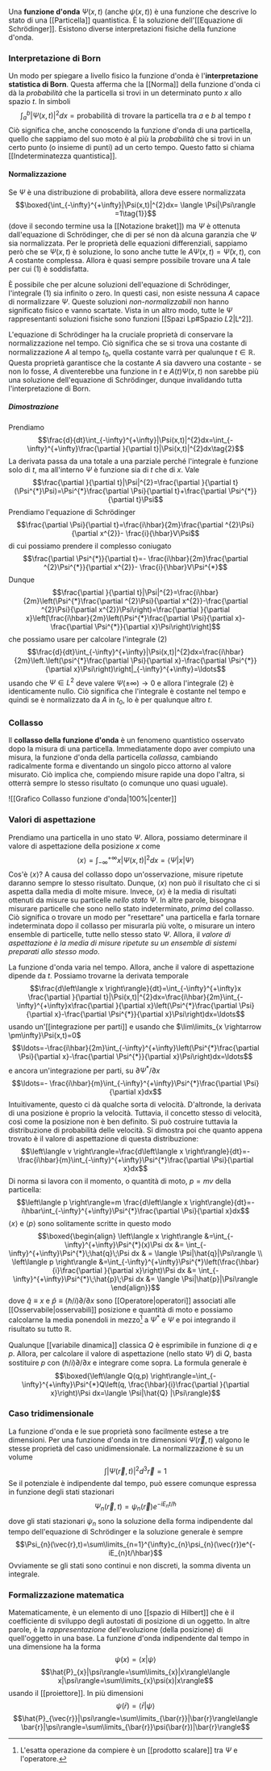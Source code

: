 Una **funzione d'onda** $\Psi(x,t)$ (anche $\psi(x,t)$) è una funzione che descrive lo stato di una [[Particella]] quantistica. È la soluzione dell'[[Equazione di Schrödinger]]. Esistono diverse interpretazioni fisiche della funzione d'onda.
### Interpretazione di Born
Un modo per spiegare a livello fisico la funzione d'onda è l'**interpretazione statistica di Born**. Questa afferma che la [[Norma]] della funzione d'onda ci dà la *probabilità* che la particella si trovi in un determinato punto $x$ allo spazio $t$. In simboli
$$\int_{a}^{b}|\Psi(x,t)|^{2}dx=\text{probabilità di trovare la particella tra }a\text{ e }b\text{ al tempo }t$$
Ciò significa che, anche conoscendo la funzione d'onda di una particella, quello che sappiamo del suo moto è al più la *probabilità* che si trovi in un certo punto (o insieme di punti) ad un certo tempo. Questo fatto si chiama [[Indeterminatezza quantistica]].
#### Normalizzazione
Se $\Psi$ è una distribuzione di probabilità, allora deve essere normalizzata
$$\boxed{\int_{-\infty}^{+\infty}|\Psi(x,t)|^{2}dx= \langle \Psi|\Psi\rangle =1\tag{1}}$$
(dove il secondo termine usa la [[Notazione braket]]) ma $\Psi$ è ottenuta dall'equazione di Schrödinger, che di per sé non dà alcuna garanzia che $\Psi$ sia normalizzata. Per le proprietà delle equazioni differenziali, sappiamo però che se $\Psi(x,t)$ è soluzione, lo sono anche tutte le $A\Psi(x,t)=\tilde{\Psi}(x,t)$, con $A$ costante complessa. Allora è quasi sempre possibile trovare una $A$ tale per cui $(1)$ è soddisfatta.

È possibile che per alcune soluzioni dell'equazione di Schrödinger, l'integrale $(1)$ sia infinito o zero. In questi casi, non esiste nessuna $A$ capace di normalizzare $\Psi$. Queste soluzioni *non-normalizzabili* non hanno significato fisico e vanno scartate. Vista in un altro modo, tutte le $\Psi$ rappresentanti soluzioni fisiche sono funzioni [[Spazi Lp#Spazio $L {2}$|L^2]].

L'equazione di Schrödinger ha la cruciale proprietà di conservare la normalizzazione nel tempo. Ciò significa che se si trova una costante di normalizzazione $A$ al tempo $t_{0}$, quella costante varrà per qualunque $t\in\mathbb{R}$. Questa proprietà garantisce che la costante $A$ sia davvero una costante - se non lo fosse, $A$ diventerebbe una funzione in $t$ e $A(t)\Psi(x,t)$ non sarebbe più una soluzione dell'equazione di Schrödinger, dunque invalidando tutta l'interpretazione di Born.
##### Dimostrazione
Prendiamo
$$\frac{d}{dt}\int_{-\infty}^{+\infty}|\Psi(x,t)|^{2}dx=\int_{-\infty}^{+\infty}\frac{\partial }{\partial t}|\Psi(x,t)|^{2}dx\tag{2}$$
La derivata passa da una totale a una parziale perché l'integrale è funzione solo di $t$, ma all'interno $\Psi$ è funzione sia di $t$ che di $x$. Vale
$$\frac{\partial }{\partial t}|\Psi|^{2}=\frac{\partial }{\partial t}(\Psi^{*}\Psi)=\Psi^{*}\frac{\partial \Psi}{\partial t}+\frac{\partial \Psi^{*}}{\partial t}\Psi$$
Prendiamo l'equazione di Schrödinger
$$\frac{\partial \Psi}{\partial t}=\frac{i\hbar}{2m}\frac{\partial ^{2}\Psi}{\partial x^{2}}- \frac{i}{\hbar}V\Psi$$
di cui possiamo prendere il complesso coniugato
$$\frac{\partial \Psi^{*}}{\partial t}=- \frac{i\hbar}{2m}\frac{\partial ^{2}\Psi^{*}}{\partial x^{2}}- \frac{i}{\hbar}V\Psi^{*}$$
Dunque
$$\frac{\partial }{\partial t}|\Psi|^{2}=\frac{i\hbar}{2m}\left(\Psi^{*}\frac{\partial ^{2}\Psi}{\partial x^{2}}-\frac{\partial ^{2}\Psi}{\partial x^{2}}\Psi\right)=\frac{\partial }{\partial x}\left[\frac{i\hbar}{2m}\left(\Psi^{*}\frac{\partial \Psi}{\partial x}-\frac{\partial \Psi^{*}}{\partial x}\Psi\right)\right]$$
che possiamo usare per calcolare l'integrale $(2)$
$$\frac{d}{dt}\int_{-\infty}^{+\infty}|\Psi(x,t)|^{2}dx=\frac{i\hbar}{2m}\left.\left(\psi^{*}\frac{\partial \Psi}{\partial x}-\frac{\partial \Psi^{*}}{\partial x}\Psi\right)\right|_{-\infty}^{+\infty}=\ldots$$
usando che $\Psi\in L^{2}$ deve valere $\Psi(\pm\infty) \rightarrow 0$ e allora l'integrale $(2)$ è identicamente nullo. Ciò significa che l'integrale è costante nel tempo e quindi se è normalizzato da $A$ in $t_{0}$, lo è per qualunque altro $t$.
### Collasso
Il **collasso della funzione d'onda** è un fenomeno quantistico osservato dopo la misura di una particella. Immediatamente dopo aver compiuto una misura, la funzione d'onda della particella *collassa*, cambiando radicalmente forma e diventando un singolo picco attorno al valore misurato. Ciò implica che, compiendo misure rapide una dopo l'altra, si otterrà sempre lo stesso risultato (o comunque uno quasi uguale).

![[Grafico Collasso funzione d'onda|100%|center]]
### Valori di aspettazione
Prendiamo una particella in uno stato $\Psi$. Allora, possiamo determinare il valore di aspettazione della posizione $x$ come
$$\left\langle x \right\rangle=\int_{-\infty}^{+\infty}x|\Psi(x,t)|^{2}dx=\langle \Psi|x |\Psi\rangle$$
Cos'è $\left\langle x \right\rangle$? A causa del collasso dopo un'osservazione, misure ripetute daranno sempre lo stesso risultato. Dunque, $\left\langle x \right\rangle$ non può il risultato che ci si aspetta dalla media di molte misure. Invece, $\left\langle x \right\rangle$ è la media di risultati ottenuti da misure su particelle *nello stato* $\Psi$. In altre parole, bisogna misurare particelle che sono nello stato indeterminato, *prima* del collasso. Ciò significa o trovare un modo per "resettare" una particella e farla tornare indeterminata dopo il collasso per misurarla più volte, o misurare un intero ensemble di particelle, tutte nello stesso stato $\Psi$. Allora, il *valore di aspettazione è la media di misure ripetute su un ensemble di sistemi preparati allo stesso modo*.

La funzione d'onda varia nel tempo. Allora, anche il valore di aspettazione dipende da $t$. Possiamo trovarne la derivata temporale
$$\frac{d\left\langle x \right\rangle}{dt}=\int_{-\infty}^{+\infty}x \frac{\partial }{\partial t}|\Psi(x,t)|^{2}dx=\frac{i\hbar}{2m}\int_{-\infty}^{+\infty}x\frac{\partial }{\partial x}\left(\Psi^{*}\frac{\partial \Psi}{\partial x}-\frac{\partial \Psi^{*}}{\partial x}\Psi\right)dx=\ldots$$
usando un'[[integrazione per parti]] e usando che $\lim\limits_{x \rightarrow \pm\infty}\Psi(x,t)=0$
$$\ldots=-\frac{i\hbar}{2m}\int_{-\infty}^{+\infty}\left(\Psi^{*}\frac{\partial \Psi}{\partial x}-\frac{\partial \Psi^{*}}{\partial x}\Psi\right)dx=\ldots$$
e ancora un'integrazione per parti, su $\partial\Psi^{*}/\partial x$
$$\ldots=- \frac{i\hbar}{m}\int_{-\infty}^{+\infty}\Psi^{*}\frac{\partial \Psi}{\partial x}dx$$
Intuitivamente, questo ci dà qualche sorta di velocità. D'altronde, la derivata di una posizione è proprio la velocità. Tuttavia, il concetto stesso di velocità, così come la posizione non è ben definito. Si può costruire tuttavia la distribuzione di probabilità delle velocità. Si dimostra poi che quanto appena trovato è il valore di aspettazione di questa distribuzione:
$$\left\langle v \right\rangle=\frac{d\left\langle x \right\rangle}{dt}=- \frac{i\hbar}{m}\int_{-\infty}^{+\infty}\Psi^{*}\frac{\partial \Psi}{\partial x}dx$$
Di norma si lavora con il momento, o quantità di moto, $p=mv$ della particella:
$$\left\langle p \right\rangle=m \frac{d\left\langle x \right\rangle}{dt}=- i\hbar\int_{-\infty}^{+\infty}\Psi^{*}\frac{\partial \Psi}{\partial x}dx$$
$\left\langle x \right\rangle$ e $\left\langle p \right\rangle$ sono solitamente scritte in questo modo
$$\boxed{\begin{align}
\left\langle x \right\rangle &=\int_{-\infty}^{+\infty}\Psi^{*}(x)\Psi dx &= \int_{-\infty}^{+\infty}\Psi^{*}\;\hat{q}\;\Psi dx & = \langle \Psi|\hat{q}|\Psi\rangle \\
\left\langle p \right\rangle &=\int_{-\infty}^{+\infty}\Psi^{*}\left(\frac{\hbar}{i}\frac{\partial }{\partial x}\right)\Psi dx &= \int_{-\infty}^{+\infty}\Psi^{*}\;\hat{p}\;\Psi dx &= \langle \Psi|\hat{p}|\Psi\rangle
\end{align}}$$
dove $\hat{q}\equiv x$ e $\hat{p}\equiv(\hbar/i)\partial/\partial x$ sono [[Operatore|operatori]] associati alle [[Osservabile|osservabili]] posizione e quantità di moto e possiamo calcolarne la media ponendoli in mezzo[^1] a $\Psi^{*}$ e $\Psi$ e poi integrando il risultato su tutto $\mathbb{R}$.

Qualunque [[variabile dinamica]] classica $Q$ è esprimibile in funzione di $q$ e $p$. Allora, per calcolare il valore di aspettazione (nello stato $\Psi$) di $Q$, basta sostituire $p$ con $(\hbar/i)\partial/\partial x$ e integrare come sopra. La formula generale è
$$\boxed{\left\langle Q(q,p) \right\rangle=\int_{-\infty}^{+\infty}\Psi^{*}Q\left(q, \frac{\hbar}{i}\frac{\partial }{\partial x}\right)\Psi dx=\langle \Psi|\hat{Q} |\Psi\rangle}$$
### Caso tridimensionale
La funzione d'onda e le sue proprietà sono facilmente estese a tre dimensioni. Per una funzione d'onda in tre dimensioni $\Psi(\vec{r},t)$ valgono le stesse proprietà del caso unidimensionale. La normalizzazione è su un volume
$$\int |\Psi(\vec{r},t)|^{2}d^{3}\vec{r}=1$$
Se il potenziale è indipendente dal tempo, può essere comunque espressa in funzione degli stati stazionari
$$\Psi_{n}(\vec{r},t)=\psi_{n}(\vec{r})e^{-iE_{n}t/\hbar}$$
dove gli stati stazionari $\psi_{n}$ sono la soluzione della forma indipendente dal tempo dell'equazione di Schrödinger e la soluzione generale è sempre
$$\Psi_{n}(\vec{r},t)=\sum\limits_{n=1}^{\infty}c_{n}\psi_{n}(\vec{r})e^{-iE_{n}t/\hbar}$$
Ovviamente se gli stati sono continui e non discreti, la somma diventa un integrale.
### Formalizzazione matematica
Matematicamente, è un elemento di uno [[spazio di Hilbert]] che è il coefficiente di sviluppo degli autostati di posizione di un oggetto. In altre parole, è la *rappresentazione* dell'evoluzione (della posizione) di quell'oggetto in una base. La funzione d'onda indipendente dal tempo in una dimensione ha la forma
$$\psi(x)=\langle x|\psi\rangle$$
$$\hat{P}_{x}|\psi\rangle=\sum\limits_{x}|x\rangle\langle x|\psi\rangle=\sum\limits_{x}\psi(x)|x\rangle$$
usando il [[proiettore]]. In più dimensioni
$$\psi(\bar{r})=\langle \bar{r}|\psi\rangle$$
$$\hat{P}_{\vec{r}}|\psi\rangle=\sum\limits_{\bar{r}}|\bar{r}\rangle\langle \bar{r}|\psi\rangle=\sum\limits_{\bar{r}}\psi(\bar{r})|\bar{r}\rangle$$


[^1]: L'esatta operazione da compiere è un [[prodotto scalare]] tra $\Psi$ e l'operatore.